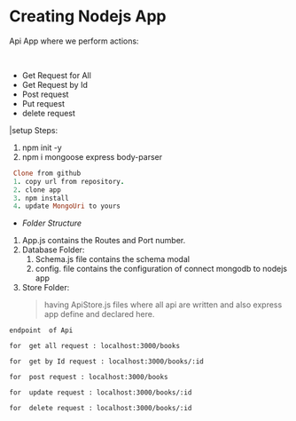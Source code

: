<h1> Creating Nodejs App</h1>
<p>Api App where we perform actions: </p> <br/>
<ul>
<li>Get Request for All</li>
<li>Get Request by Id</li>
<li> Post request</li>
<li> Put request</li>
<li> delete request</li>
</ul>

|setup Steps: 

1. npm init -y
2. npm i mongoose express body-parser
```ruby
 Clone from github 
 1. copy url from repository.
 2. clone app
 3. npm install 
 4. update MongoUri to yours
 ```
* <em> Folder Structure</em>
1. App.js contains the Routes and Port number.
2. Database Folder: <br/>
   1. Schema.js file contains the schema modal
   2. config. file contains the configuration of connect mongodb to nodejs app
3. Store Folder: <br/>
    > having ApiStore.js files where all api are written and also express app define and declared here.







` endpoint  of Api  `

` for  get all request : localhost:3000/books  `

` for  get by Id request : localhost:3000/books/:id  `

` for  post request : localhost:3000/books  `

` for  update request : localhost:3000/books/:id  `

` for  delete request : localhost:3000/books/:id  `